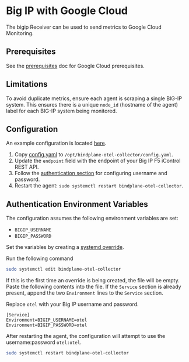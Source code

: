 # Big IP with Google Cloud

The bigip Receiver can be used to send metrics to Google Cloud Monitoring.

## Prerequisites

See the [prerequisites](../README.md) doc for Google Cloud prerequisites.

## Limitations

To avoid duplicate metrics, ensure each agent is scraping a single BIG-IP system. This ensures
there is a unique `node_id` (hostname of the agent) label for each BIG-IP system being monitored.

## Configuration

An example configuration is located [here](./config.yaml).

1. Copy [config.yaml](./config.yaml) to `/opt/bindplane-otel-collector/config.yaml`.
2. Update the `endpoint` field with the endpoint of your Big IP F5 iControl REST API.
3. Follow the [authentication section](./README.md#authentication-environment-variables) for configuring username and password.
4. Restart the agent: `sudo systemctl restart bindplane-otel-collector`.

## Authentication Environment Variables

The configuration assumes the following environment variables are set:

- `BIGIP_USERNAME`
- `BIGIP_PASSWORD`

Set the variables by creating a [systemd override](https://wiki.archlinux.org/title/systemd#Replacement_unit_files).

Run the following command

```bash
sudo systemctl edit bindplane-otel-collector
```

If this is the first time an override is being created, the file will be empty. Paste the following contents into the file. If the `Service` section is already present, append the two `Environment` lines to the `Service` section.

Replace `otel` with your Big IP username and password.

```
[Service]
Environment=BIGIP_USERNAME=otel
Environment=BIGIP_PASSWORD=otel
```

After restarting the agent, the configuration will attempt to use the username:password `otel:otel`.

```bash
sudo systemctl restart bindplane-otel-collector
```
